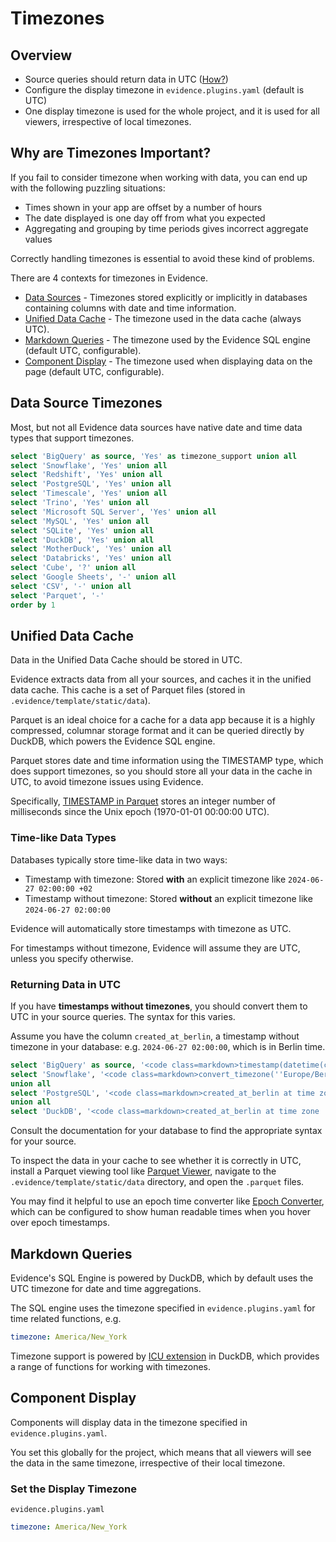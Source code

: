 # Timezones

## Overview

<Flowchart 
    chart='graph LR
    A("`**Data Sources**
    Any TZ`") --"Source 
    Queries"--> B
    B("`**Unified 
    Data Cache**
    UTC`") --"Markdown 
    Queries"--> C
    C("`**Component 
    Display**
    Configured`")'
/>

- Source queries should return data in UTC ([How?](#returning-data-in-utc))
- Configure the display timezone in `evidence.plugins.yaml` (default  is UTC)
- One display timezone is used for the whole project, and it is used for all viewers, irrespective of local timezones.

## Why are Timezones Important?

If you fail to consider timezone when working with data, you can end up with the following puzzling situations:
- Times shown in your app are offset by a number of hours
- The date displayed is one day off from what you expected
- Aggregating and grouping by time periods gives incorrect aggregate values

Correctly handling timezones is essential to avoid these kind of problems.

There are 4 contexts for timezones in Evidence.
- [Data Sources](#data-source-timezones) - Timezones stored explicitly or implicitly in databases containing columns with date and time information.
- [Unified Data Cache](#unified-data-cache) - The timezone used in the data cache (always UTC).
- [Markdown Queries](#markdown-queries) - The timezone used by the Evidence SQL engine (default UTC, configurable).
- [Component Display](#component-display) - The timezone used when displaying data on the page (default UTC, configurable).

## Data Source Timezones

Most, but not all Evidence data sources have native date and time data types that support timezones.

```sql timezone_support
select 'BigQuery' as source, 'Yes' as timezone_support union all
select 'Snowflake', 'Yes' union all
select 'Redshift', 'Yes' union all
select 'PostgreSQL', 'Yes' union all
select 'Timescale', 'Yes' union all
select 'Trino', 'Yes' union all
select 'Microsoft SQL Server', 'Yes' union all
select 'MySQL', 'Yes' union all
select 'SQLite', 'Yes' union all
select 'DuckDB', 'Yes' union all
select 'MotherDuck', 'Yes' union all
select 'Databricks', 'Yes' union all
select 'Cube', '?' union all
select 'Google Sheets', '-' union all
select 'CSV', '-' union all
select 'Parquet', '-'
order by 1
```
<DataTable data={timezone_support} compact rows=all/>


## Unified Data Cache

Data in the Unified Data Cache should be stored in UTC.

Evidence extracts data from all your sources, and caches it in the unified data cache. This cache is a set of Parquet files (stored in `.evidence/template/static/data`).

Parquet is an ideal choice for a cache for a data app because it is a highly compressed, columnar storage format and it can be queried directly by DuckDB, which powers the Evidence SQL engine.

Parquet stores date and time information using the TIMESTAMP type, which does support timezones, so you should store all your data in the cache in UTC, to avoid timezone issues using Evidence.

Specifically, [TIMESTAMP in Parquet](https://github.com/apache/parquet-format/blob/master/LogicalTypes.md#timestamp) stores an integer number of milliseconds since the Unix epoch (1970-01-01 00:00:00 UTC).

### Time-like Data Types

Databases typically store time-like data in two ways:
- Timestamp with timezone: Stored **with** an explicit timezone like `2024-06-27 02:00:00 +02`
- Timestamp without timezone: Stored **without** an explicit timezone like `2024-06-27 02:00:00`

Evidence will automatically store timestamps with timezone as UTC.

For timestamps without timezone, Evidence will assume they are UTC, unless you specify otherwise.

### Returning Data in UTC

If you have **timestamps without timezones**, you should convert them to UTC in your source queries. The syntax for this varies.

Assume you have the column `created_at_berlin`, a timestamp without timezone in your database: e.g. `2024-06-27 02:00:00`, which is in Berlin time.

```sql syntax_for_utc_conversion
select 'BigQuery' as source, '<code class=markdown>timestamp(datetime(created_at_berlin), ''Europe/Berlin'')</code>' as conversion_syntax union all
select 'Snowflake', '<code class=markdown>convert_timezone(''Europe/Berlin'', ''UTC'', created_at_berlin )</code>'
union all
select 'PostgreSQL', '<code class=markdown>created_at_berlin at time zone ''Europe/Berlin''</code>'
union all
select 'DuckDB', '<code class=markdown>created_at_berlin at time zone ''Europe/Berlin''</code>'
```

Consult the documentation for your database to find the appropriate syntax for your source.

<DataTable data={syntax_for_utc_conversion} rows=all>
    <Column id=source/>
    <Column id=conversion_syntax contentType=html/>
</DataTable>

To inspect the data in your cache to see whether it is correctly in UTC, install a Parquet viewing tool like [Parquet Viewer](https://marketplace.visualstudio.com/items?itemName=dvirtz.parquet-viewer), navigate to the `.evidence/template/static/data` directory, and open the `.parquet` files. 

You may find it helpful to use an epoch time converter like [Epoch Converter](https://marketplace.visualstudio.com/items?itemName=makhan.epoch-converter), which can be configured to show human readable times when you hover over epoch timestamps.

## Markdown Queries

Evidence's SQL Engine is powered by DuckDB, which by default uses the UTC timezone for date and time aggregations.

The SQL engine uses the timezone specified in `evidence.plugins.yaml` for time related functions, e.g.

```yaml
timezone: America/New_York
```

Timezone support is powered by [ICU extension](https://duckdb.org/docs/sql/functions/timestamptz.html) in DuckDB, which provides a range of functions for working with timezones.


## Component Display

Components will display data in the timezone specified in `evidence.plugins.yaml`.

You set this globally for the project, which means that all viewers will see the data in the same timezone, irrespective of their local timezone.

### Set the Display Timezone

`evidence.plugins.yaml`

```yaml
timezone: America/New_York
```